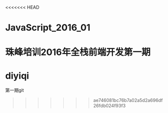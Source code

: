 <<<<<<< HEAD
# JavaScript_2016_01
珠峰培训2016年全栈前端开发第一期
=======
# diyiqi
第一期git
>>>>>>> ae746081bc76b7a02a5d2a696df26fdb024f93f3
